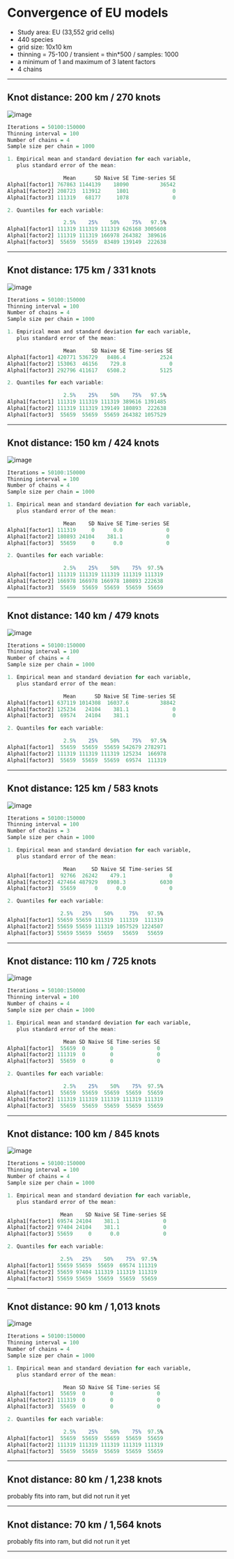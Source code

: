 # Convergence of EU models

- Study area: EU (33,552 grid cells)
- 440 species
- grid size: 10x10 km
- thinning = 75-100 / transient = thin\*500 / samples: 1000
- a minimum of 1 and maximum of 3 latent factors
- 4 chains

---

## Knot distance: 200 km / 270 knots

![image](https://github.com/user-attachments/assets/2395c87f-b668-4be9-9b2f-1607105ffbf3)

```r
Iterations = 50100:150000
Thinning interval = 100
Number of chains = 4
Sample size per chain = 1000

1. Empirical mean and standard deviation for each variable,
   plus standard error of the mean:

                  Mean      SD Naive SE Time-series SE
Alpha1[factor1] 767863 1144139    18090          36542
Alpha1[factor2] 208723  113912     1801              0
Alpha1[factor3] 111319   68177     1078              0

2. Quantiles for each variable:

                  2.5%    25%    50%    75%   97.5%
Alpha1[factor1] 111319 111319 111319 626168 3005608
Alpha1[factor2] 111319 111319 166978 264382  389616
Alpha1[factor3]  55659  55659  83489 139149  222638
```

---

## Knot distance: 175 km / 331 knots

![image](https://github.com/user-attachments/assets/58b5961b-dc17-46ba-b1c3-216285a23b03)

```r
Iterations = 50100:150000
Thinning interval = 100
Number of chains = 4
Sample size per chain = 1000

1. Empirical mean and standard deviation for each variable,
   plus standard error of the mean:

                  Mean     SD Naive SE Time-series SE
Alpha1[factor1] 420771 536729   8486.4           2524
Alpha1[factor2] 153063  46156    729.8              0
Alpha1[factor3] 292796 411617   6508.2           5125

2. Quantiles for each variable:

                  2.5%    25%    50%    75%   97.5%
Alpha1[factor1] 111319 111319 111319 389616 1391485
Alpha1[factor2] 111319 111319 139149 180893  222638
Alpha1[factor3]  55659  55659  55659 264382 1057529
```

---

## Knot distance: 150 km / 424 knots

![image](https://github.com/user-attachments/assets/b7e433d9-a87d-42dc-a54f-a2fed4510782)

```r
Iterations = 50100:150000
Thinning interval = 100
Number of chains = 4
Sample size per chain = 1000

1. Empirical mean and standard deviation for each variable,
   plus standard error of the mean:

                  Mean    SD Naive SE Time-series SE
Alpha1[factor1] 111319     0      0.0              0
Alpha1[factor2] 180893 24104    381.1              0
Alpha1[factor3]  55659     0      0.0              0

2. Quantiles for each variable:

                  2.5%    25%    50%    75%  97.5%
Alpha1[factor1] 111319 111319 111319 111319 111319
Alpha1[factor2] 166978 166978 166978 180893 222638
Alpha1[factor3]  55659  55659  55659  55659  55659
```

---

## Knot distance: 140 km / 479 knots

![image](https://github.com/user-attachments/assets/29ba472d-e6c0-4de9-871c-09a20f0495ae)

```r
Iterations = 50100:150000
Thinning interval = 100
Number of chains = 4
Sample size per chain = 1000

1. Empirical mean and standard deviation for each variable,
   plus standard error of the mean:

                  Mean      SD Naive SE Time-series SE
Alpha1[factor1] 637119 1014308  16037.6          38842
Alpha1[factor2] 125234   24104    381.1              0
Alpha1[factor3]  69574   24104    381.1              0

2. Quantiles for each variable:

                  2.5%    25%    50%    75%   97.5%
Alpha1[factor1]  55659  55659  55659 542679 2782971
Alpha1[factor2] 111319 111319 111319 125234  166978
Alpha1[factor3]  55659  55659  55659  69574  111319
```

---

## Knot distance: 125 km / 583 knots

![image](https://github.com/user-attachments/assets/a0e0a1d7-8bfb-4cb1-87de-545da86b622c)

```r
Iterations = 50100:150000
Thinning interval = 100
Number of chains = 3
Sample size per chain = 1000

1. Empirical mean and standard deviation for each variable,
   plus standard error of the mean:

                  Mean     SD Naive SE Time-series SE
Alpha1[factor1]  92766  26242    479.1              0
Alpha1[factor2] 427464 487929   8908.3           6030
Alpha1[factor3]  55659      0      0.0              0

2. Quantiles for each variable:

                 2.5%   25%    50%     75%   97.5%
Alpha1[factor1] 55659 55659 111319  111319  111319
Alpha1[factor2] 55659 55659 111319 1057529 1224507
Alpha1[factor3] 55659 55659  55659   55659   55659
```

---

## Knot distance: 110 km / 725 knots

![image](https://github.com/user-attachments/assets/6bbe141d-453b-4005-842a-f7fe003716d6)

```r
Iterations = 50100:150000
Thinning interval = 100
Number of chains = 4
Sample size per chain = 1000

1. Empirical mean and standard deviation for each variable,
   plus standard error of the mean:

                  Mean SD Naive SE Time-series SE
Alpha1[factor1]  55659  0        0              0
Alpha1[factor2] 111319  0        0              0
Alpha1[factor3]  55659  0        0              0

2. Quantiles for each variable:

                  2.5%    25%    50%    75%  97.5%
Alpha1[factor1]  55659  55659  55659  55659  55659
Alpha1[factor2] 111319 111319 111319 111319 111319
Alpha1[factor3]  55659  55659  55659  55659  55659
```

---

## Knot distance: 100 km / 845 knots

![image](https://github.com/user-attachments/assets/d8e8b84f-cddd-4d45-8281-5b62271283d3)

```r
Iterations = 50100:150000
Thinning interval = 100
Number of chains = 4
Sample size per chain = 1000

1. Empirical mean and standard deviation for each variable,
   plus standard error of the mean:

                 Mean    SD Naive SE Time-series SE
Alpha1[factor1] 69574 24104    381.1              0
Alpha1[factor2] 97404 24104    381.1              0
Alpha1[factor3] 55659     0      0.0              0

2. Quantiles for each variable:

                 2.5%   25%    50%    75%  97.5%
Alpha1[factor1] 55659 55659  55659  69574 111319
Alpha1[factor2] 55659 97404 111319 111319 111319
Alpha1[factor3] 55659 55659  55659  55659  55659
```

---

## Knot distance: 90 km / 1,013 knots

![image](https://github.com/user-attachments/assets/2b4c5a4f-1647-4d1e-9c80-da1fda658e69)

```r
Iterations = 50100:150000
Thinning interval = 100
Number of chains = 4
Sample size per chain = 1000

1. Empirical mean and standard deviation for each variable,
   plus standard error of the mean:

                  Mean SD Naive SE Time-series SE
Alpha1[factor1]  55659  0        0              0
Alpha1[factor2] 111319  0        0              0
Alpha1[factor3]  55659  0        0              0

2. Quantiles for each variable:

                  2.5%    25%    50%    75%  97.5%
Alpha1[factor1]  55659  55659  55659  55659  55659
Alpha1[factor2] 111319 111319 111319 111319 111319
Alpha1[factor3]  55659  55659  55659  55659  55659
```

---

## Knot distance: 80 km / 1,238 knots

probably fits into ram, but did not run it yet

---

## Knot distance: 70 km / 1,564 knots

probably fits into ram, but did not run it yet

---
